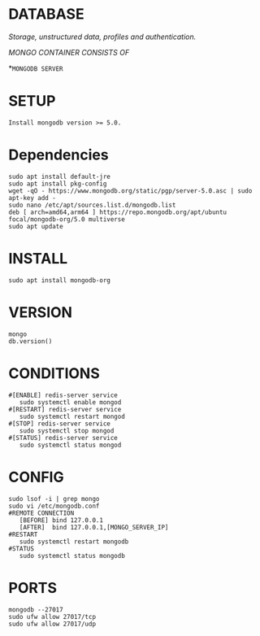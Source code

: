 # DATABASE

*Storage, unstructured data, profiles and  authentication.*

*MONGO CONTAINER CONSISTS OF*

   *`MONGODB SERVER`

# SETUP
```
Install mongodb version >= 5.0.
```
# Dependencies
```
sudo apt install default-jre
sudo apt install pkg-config
wget -qO - https://www.mongodb.org/static/pgp/server-5.0.asc | sudo apt-key add - 
sudo nano /etc/apt/sources.list.d/mongodb.list 
deb [ arch=amd64,arm64 ] https://repo.mongodb.org/apt/ubuntu focal/mongodb-org/5.0 multiverse
sudo apt update 
```
# INSTALL
```
sudo apt install mongodb-org 
```
# VERSION
```
mongo
db.version()
```
# CONDITIONS 
```
#[ENABLE] redis-server service
   sudo systemctl enable mongod 
#[RESTART] redis-server service
   sudo systemctl restart mongod
#[STOP] redis-server service
   sudo systemctl stop mongod
#[STATUS] redis-server service
   sudo systemctl status mongod
```
# CONFIG 
```
sudo lsof -i | grep mongo
sudo vi /etc/mongodb.conf
#REMOTE CONNECTION
   [BEFORE] bind 127.0.0.1
   [AFTER]  bind 127.0.0.1,[MONGO_SERVER_IP]
#RESTART
   sudo systemctl restart mongodb
#STATUS
   sudo systemctl status mongodb
```
# PORTS 
```
mongodb --27017
sudo ufw allow 27017/tcp
sudo ufw allow 27017/udp
```
